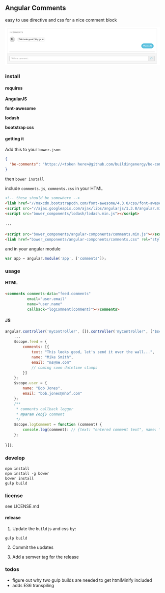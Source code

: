 ## Angular Comments

easy to use directive and css for a nice comment block

![comments](/images/comments.png?raw=true)

### install

#### requires

**AngularJS**

**font-awesome**

**lodash**

**bootstrap css**

#### getting it

Add this to your `bower.json`

```json
{
  "be-comments": "https://<token here>@github.com/buildingenergy/be-comments.git"
}
````

then `bower install`

include `comments.js`, `comments.css` in your HTML

```html
<!-- these should be somewhere -->
<link href="//maxcdn.bootstrapcdn.com/font-awesome/4.3.0/css/font-awesome.min.css" rel="stylesheet" type="text/css" />
<script src="//ajax.googleapis.com/ajax/libs/angularjs/1.3.8/angular.min.js"></script>
<script src="bower_components/lodash/lodash.min.js"></script>

...

<script src="bower_components/angular-components/comments.min.js"></script>
<link href="bower_components/angular-components/comments.css" rel="stylesheet" type="text/css" />
```

and in your angular module

```js
var app = angular.module('app', ['comments']);
```

### usage

#### HTML

```html
<comments comments-data="feed.comments"
          email="user.email"
          name="user.name"
          callback="logComment(comment)"></comments>
```

#### JS

```js
angular.controller('myController', []).controller('myController', ['$scope', function ($scope) {
    ...
    $scope.feed = {
        comments: [{
            text: "This looks good, let's send it over the wall...",
            name: "Mike Smith",
            email: "ms@me.com"
            // coming soon datetime stamps
        }]
    };
    $scope.user = {
        name: "Bob Jones",
        email: "bob.jones@mhof.com"
    };
    /**
     * comments callback logger
     * @param {obj} comment
     */
    $scope.logComment = function (comment) {
        console.log(comment): // {text: "entered comment text", name: "John Rocks", email: "gnar@crushing.it"}
    };

}]);
```


### develop

```console
npm install
npm install -g bower
bower install
gulp build
```

### license

see LICENSE.md

#### release

1. Update the `build` js and css by:

```console
gulp build
```

2. Commit the updates

3. Add a semver tag for the release


### todos

- figure out why two gulp builds are needed to get htmlMinify included
- adds ES6 transpiling
